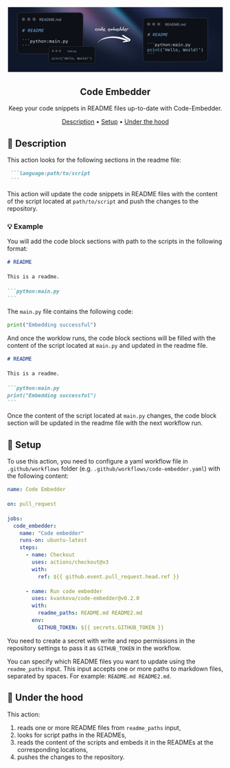 <div align="center">

<img src="assets/front.png" alt="Image" />

## **Code Embedder**
Keep your code snippets in README files up-to-date with Code-Embedder.

[Description](#-description) • [Setup](#-setup) • [Under the hood](#-under-the-hood)
</div>


## 🚀 Description

This action looks for the following sections in the readme file:
````md
 ```language:path/to/script
 ```
````
This action will update the code snippets in README files with the content of the script located at `path/to/script` and push the changes to the repository.

### 💡 Example

You will add the code block sections with path to the scripts in the following format:
````md
# README

This is a readme.

```python:main.py
```
````
The `main.py` file contains the following code:
```python
print("Embedding successful")
```

And once the worklow runs, the code block sections will be filled with the content of the script located at `main.py` and updated in the readme file.

````md
# README

This is a readme.

```python:main.py
print("Embedding successful")
```
````
Once the content of the script located at `main.py` changes, the code block section will be updated in the readme file with the next workflow run.

## 🔧 Setup
To use this action, you need to configure a yaml workflow file in `.github/workflows` folder (e.g. `.github/workflows/code-embedder.yaml`) with the following content:

```yaml
name: Code Embedder

on: pull_request

jobs:
  code_embedder:
    name: "Code embedder"
    runs-on: ubuntu-latest
    steps:
      - name: Checkout
        uses: actions/checkout@v3
        with:
          ref: ${{ github.event.pull_request.head.ref }}

      - name: Run code embedder
        uses: kvankova/code-embedder@v0.2.0
        with:
          readme_paths: README.md README2.md
        env:
          GITHUB_TOKEN: ${{ secrets.GITHUB_TOKEN }}

```
You need to create a secret with write and repo permissions in the repository settings to pass it as `GITHUB_TOKEN` in the workflow.

You can specify which README files you want to update using the `readme_paths` input. This input accepts one or more paths to markdown files, separated by spaces. For example: `README.md README2.md`.

## 🔬 Under the hood
This action:
1. reads one or more README files from `readme_paths` input,
1. looks for script paths in the READMEs,
1. reads the content of the scripts and embeds it in the READMEs at the corresponding locations,
1. pushes the changes to the repository.
